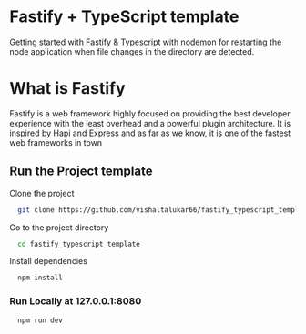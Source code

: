 
# Fastify + TypeScript template

Getting started with Fastify & Typescript with nodemon for restarting the node application when file changes in the directory are detected.


# What is Fastify

Fastify is a web framework highly focused on providing the best developer experience with the least overhead and a powerful plugin architecture. It is inspired by Hapi and Express and as far as we know, it is one of the fastest web frameworks in town







## Run the Project template

Clone the project

```bash
  git clone https://github.com/vishaltalukar66/fastify_typescript_template
```

Go to the project directory

```bash
  cd fastify_typescript_template
```

Install dependencies

```bash
  npm install
```

### Run Locally at 127.0.0.1:8080

```bash
  npm run dev
```

